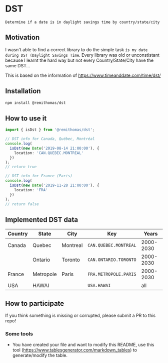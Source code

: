 # DST

`Determine if a date is in daylight savings time by country/state/city`

## Motivation

I wasn't able to find a correct library to do the simple task `is my date during DST (Daylight Savings Time`. Every library was old or unconstistant because I learnt the hard way but not every Country/State/City have the same DST...

This is based on the information of https://www.timeanddate.com/time/dst/

## Installation

```bash
npm install @remithomas/dst
```

## How to use it

```ts
import { isDst } from '@remithomas/dst';

// DST info for Canada, Québec, Montréal
console.log(
  isDst(new Date('2019-08-14 21:00:00'), {
    location: 'CAN.QUEBEC.MONTREAL'
  })
);
// return true

// DST info for France (Paris)
console.log(
  isDst(new Date('2019-11-28 21:00:00'), {
    location: 'FRA'
  })
);
// return false
```

## Implemented DST data

| Country | State     | City     | Key                   | Years     |
| ------- | --------- | -------- | --------------------- | --------- |
| Canada  | Quebec    | Montreal | `CAN.QUEBEC.MONTREAL` | 2000-2030 |
|         | Ontario   | Toronto  | `CAN.ONTARIO.TORONTO` | 2000-2030 |
| France  | Metropole | Paris    | `FRA.METROPOLE.PARIS` | 2000-2030 |
| USA     | HAWAI     |          | `USA.HAWAI`           | all       |

## How to participate

If you think something is missing or corrupted, please submit a PR to this repo!

### Some tools

- You have created your file and want to modify this README, use this tool (https://www.tablesgenerator.com/markdown_tables) to generate/modify the table.

